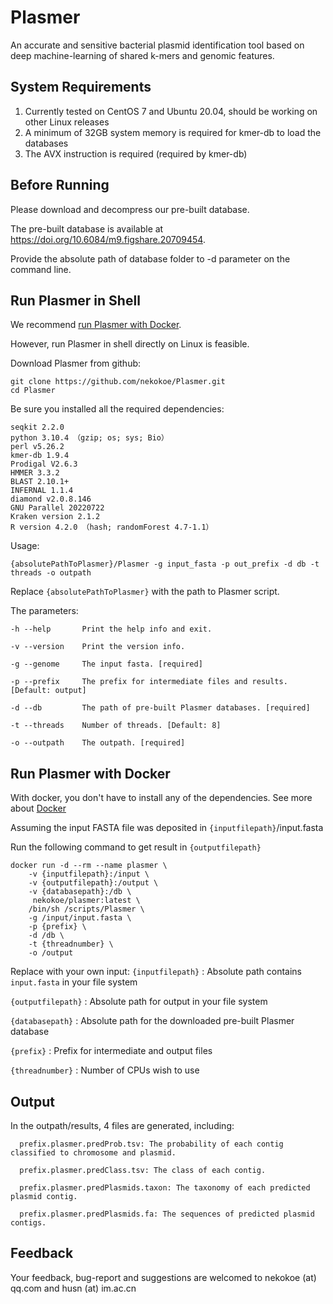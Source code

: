 # Plasmer

An accurate and sensitive bacterial plasmid identification tool based on deep machine-learning of shared k-mers and genomic features.

## System Requirements

1. Currently tested on CentOS 7 and Ubuntu 20.04, should be working on other Linux releases
2. A minimum of 32GB system memory is required for kmer-db to load the databases
3. The AVX instruction is required (required by kmer-db)

## Before Running

Please download and decompress our pre-built database. 

The pre-built database is available at https://doi.org/10.6084/m9.figshare.20709454.

Provide the absolute path of database folder to -d parameter on the command line.

## Run Plasmer in Shell

We recommend [run Plasmer with Docker](https://github.com/nekokoe/Plasmer/blob/main/README.md#run-plasmer-with-docker).

However, run Plasmer in shell directly on Linux is feasible.

Download Plasmer from github:

```
git clone https://github.com/nekokoe/Plasmer.git
cd Plasmer
```


Be sure you installed all the required dependencies:

```
seqkit 2.2.0
python 3.10.4 （gzip; os; sys; Bio）
perl v5.26.2
kmer-db 1.9.4
Prodigal V2.6.3
HMMER 3.3.2
BLAST 2.10.1+
INFERNAL 1.1.4
diamond v2.0.8.146
GNU Parallel 20220722
Kraken version 2.1.2
R version 4.2.0 （hash; randomForest 4.7-1.1）
```

Usage:

```
{absolutePathToPlasmer}/Plasmer -g input_fasta -p out_prefix -d db -t threads -o outpath
```
Replace `{absolutePathToPlasmer}` with the path to Plasmer script.

The parameters:

```
-h --help       Print the help info and exit.

-v --version    Print the version info.

-g --genome     The input fasta. [required]

-p --prefix     The prefix for intermediate files and results. [Default: output]

-d --db         The path of pre-built Plasmer databases. [required]

-t --threads    Number of threads. [Default: 8]

-o --outpath    The outpath. [required]
```


## Run Plasmer with Docker

With docker, you don't have to install any of the dependencies. See more about [Docker](https://hub.docker.com/repository/docker/nekokoe/plasmer)


Assuming the input FASTA file was deposited in `{inputfilepath}`/input.fasta

Run the following command to get result in `{outputfilepath}`

```
docker run -d --rm --name plasmer \
	-v {inputfilepath}:/input \
	-v {outputfilepath}:/output \
	-v {databasepath}:/db \
	 nekokoe/plasmer:latest \
	/bin/sh /scripts/Plasmer \
	-g /input/input.fasta \
	-p {prefix} \
	-d /db \
	-t {threadnumber} \
	-o /output
```

Replace with your own input:
`{inputfilepath}`  : Absolute path contains `input.fasta` in your file system

`{outputfilepath}` :  Absolute path for output in your file system

`{databasepath}`   : Absolute path for the downloaded pre-built Plasmer database

`{prefix}`         : Prefix for intermediate and output files

`{threadnumber}`   : Number of CPUs wish to use

## Output

In the outpath/results, 4 files are generated, including:

```
  prefix.plasmer.predProb.tsv: The probability of each contig classified to chromosome and plasmid.

  prefix.plasmer.predClass.tsv: The class of each contig.

  prefix.plasmer.predPlasmids.taxon: The taxonomy of each predicted plasmid contig.

  prefix.plasmer.predPlasmids.fa: The sequences of predicted plasmid contigs.
```

## Feedback

Your feedback, bug-report and suggestions are welcomed to nekokoe (at) qq.com and husn (at) im.ac.cn

